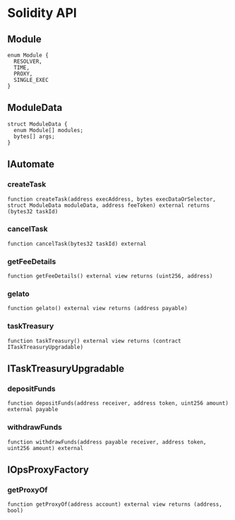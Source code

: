 # Solidity API

## Module

```solidity
enum Module {
  RESOLVER,
  TIME,
  PROXY,
  SINGLE_EXEC
}
```

## ModuleData

```solidity
struct ModuleData {
  enum Module[] modules;
  bytes[] args;
}
```

## IAutomate

### createTask

```solidity
function createTask(address execAddress, bytes execDataOrSelector, struct ModuleData moduleData, address feeToken) external returns (bytes32 taskId)
```

### cancelTask

```solidity
function cancelTask(bytes32 taskId) external
```

### getFeeDetails

```solidity
function getFeeDetails() external view returns (uint256, address)
```

### gelato

```solidity
function gelato() external view returns (address payable)
```

### taskTreasury

```solidity
function taskTreasury() external view returns (contract ITaskTreasuryUpgradable)
```

## ITaskTreasuryUpgradable

### depositFunds

```solidity
function depositFunds(address receiver, address token, uint256 amount) external payable
```

### withdrawFunds

```solidity
function withdrawFunds(address payable receiver, address token, uint256 amount) external
```

## IOpsProxyFactory

### getProxyOf

```solidity
function getProxyOf(address account) external view returns (address, bool)
```

